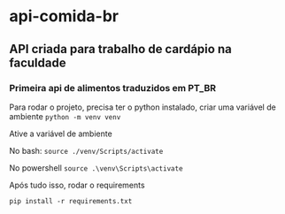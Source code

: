 # api-comida-br

## API criada para trabalho de cardápio na faculdade

### Primeira api de alimentos traduzidos em PT_BR

Para rodar o projeto, precisa ter o python instalado, criar uma variável de ambiente
``` python -m venv venv ```

Ative a variável de ambiente

No bash:
``` source ./venv/Scripts/activate ```

No powershell
``` source .\venv\Scripts\activate ```

Após tudo isso, rodar o requirements 

``` pip install -r requirements.txt ```
